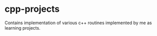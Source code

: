 # cpp-projects
Contains implementation of various c++ routines implemented by me as learning projects. 
